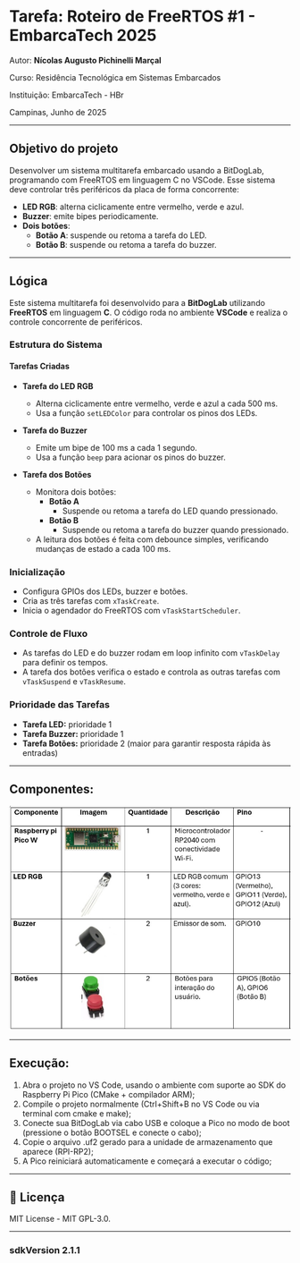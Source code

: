 
# Tarefa: Roteiro de FreeRTOS #1 - EmbarcaTech 2025

Autor: **Nícolas Augusto Pichinelli Marçal**

Curso: Residência Tecnológica em Sistemas Embarcados

Instituição: EmbarcaTech - HBr

Campinas, Junho de 2025

---

## Objetivo do projeto

Desenvolver um sistema multitarefa embarcado usando a BitDogLab, programando com FreeRTOS em linguagem C no VSCode. Esse sistema deve controlar três periféricos da placa de forma concorrente:
- **LED RGB**: alterna ciclicamente entre vermelho, verde e azul.
- **Buzzer**: emite bipes periodicamente.
- **Dois botões**:
  - **Botão A**: suspende ou retoma a tarefa do LED.
  - **Botão B**: suspende ou retoma a tarefa do buzzer.
---

## Lógica 

Este sistema multitarefa foi desenvolvido para a **BitDogLab** utilizando **FreeRTOS** em linguagem **C**. O código roda no ambiente **VSCode** e realiza o controle concorrente de periféricos.

### Estrutura do Sistema

#### Tarefas Criadas
- **Tarefa do LED RGB**
  - Alterna ciclicamente entre vermelho, verde e azul a cada 500 ms.
  - Usa a função `setLEDColor` para controlar os pinos dos LEDs.

- **Tarefa do Buzzer**
  - Emite um bipe de 100 ms a cada 1 segundo.
  - Usa a função `beep` para acionar os pinos do buzzer.

- **Tarefa dos Botões**
  - Monitora dois botões:
    - **Botão A**
      - Suspende ou retoma a tarefa do LED quando pressionado.
    - **Botão B**
      - Suspende ou retoma a tarefa do buzzer quando pressionado.
  - A leitura dos botões é feita com debounce simples, verificando mudanças de estado a cada 100 ms.

### Inicialização
- Configura GPIOs dos LEDs, buzzer e botões.
- Cria as três tarefas com `xTaskCreate`.
- Inicia o agendador do FreeRTOS com `vTaskStartScheduler`.

### Controle de Fluxo
- As tarefas do LED e do buzzer rodam em loop infinito com `vTaskDelay` para definir os tempos.
- A tarefa dos botões verifica o estado e controla as outras tarefas com `vTaskSuspend` e `vTaskResume`.

### Prioridade das Tarefas
- **Tarefa LED:** prioridade 1
- **Tarefa Buzzer:** prioridade 1
- **Tarefa Botões:** prioridade 2 (maior para garantir resposta rápida às entradas)
---

## Componentes:

![componentes_FreeRTOS](https://github.com/EmbarcaTech-2025/tarefa-freertos-1-nmarcal/blob/b772de47cfdf4ecfdf44aff78a742a12a1cbd766/assets/lista_componentes_FreeRTOS.jpg?raw=true)

---

## Execução:

1. Abra o projeto no VS Code, usando o ambiente com suporte ao SDK do Raspberry Pi Pico (CMake + compilador ARM);
2. Compile o projeto normalmente (Ctrl+Shift+B no VS Code ou via terminal com cmake e make);
3. Conecte sua BitDogLab via cabo USB e coloque a Pico no modo de boot (pressione o botão BOOTSEL e conecte o cabo);
4. Copie o arquivo .uf2 gerado para a unidade de armazenamento que aparece (RPI-RP2);
5. A Pico reiniciará automaticamente e começará a executar o código;

---

## 📜 Licença
MIT License - MIT GPL-3.0.

---
### sdkVersion 2.1.1

